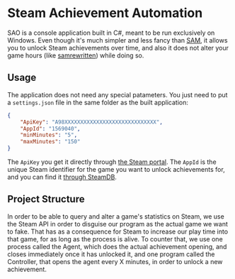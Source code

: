 # Steam Achievement Automation

SAO is a console application built in C#, meant to be run exclusively on Windows. Even though it's much simpler and less fancy than [SAM](https://github.com/gibbed/SteamAchievementManager.git), it allows you to unlock Steam achievements over time, and also it does not alter your game hours (like [samrewritten](https://github.com/PaulCombal/SamRewritten)) while doing so.

## Usage

The application does not need any special patameters. You just need to put a `settings.json` file in the same folder as the built application:

```json
{
    "ApiKey": "A98XXXXXXXXXXXXXXXXXXXXXXXXXXXXX",
    "AppId": "1569040",
    "minMinutes": "5",
    "maxMinutes": "150"
}
```
The `ApiKey` you get it directly through [the Steam portal](https://steamcommunity.com/dev/apikey). The `AppId` is the unique Steam identifier for the game you want to unlock achievements for, and you can find it [through SteamDB](https://steamdb.info/apps/).

## Project Structure
In order to be able to query and alter a game's statistics on Steam, we use the Steam API in order to disguise our program as the actual game we want to fake. That has as a consequence for Steam to increase our play time into that game, for as long as the process is alive. To counter that, we use one process called the Agent, which does the actual achievement opening, and closes immediately once it has unlocked it, and one program called the Controller, that opens the agent every X minutes, in order to unlock a new achievement.
